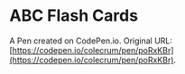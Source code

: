 # ABC Flash Cards

A Pen created on CodePen.io. Original URL: [https://codepen.io/colecrum/pen/poRxKBr](https://codepen.io/colecrum/pen/poRxKBr).



